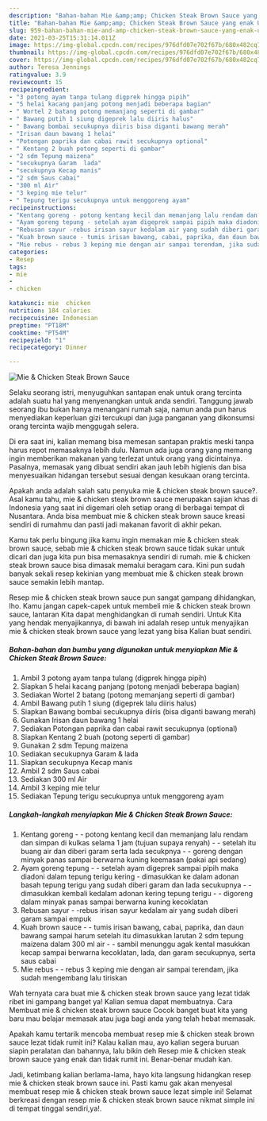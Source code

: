 ```yaml
---
description: "Bahan-bahan Mie &amp;amp; Chicken Steak Brown Sauce yang enak Untuk Jualan"
title: "Bahan-bahan Mie &amp;amp; Chicken Steak Brown Sauce yang enak Untuk Jualan"
slug: 959-bahan-bahan-mie-and-amp-chicken-steak-brown-sauce-yang-enak-untuk-jualan
date: 2021-03-25T15:31:14.011Z
image: https://img-global.cpcdn.com/recipes/976dfd07e702f67b/680x482cq70/mie-chicken-steak-brown-sauce-foto-resep-utama.jpg
thumbnail: https://img-global.cpcdn.com/recipes/976dfd07e702f67b/680x482cq70/mie-chicken-steak-brown-sauce-foto-resep-utama.jpg
cover: https://img-global.cpcdn.com/recipes/976dfd07e702f67b/680x482cq70/mie-chicken-steak-brown-sauce-foto-resep-utama.jpg
author: Teresa Jennings
ratingvalue: 3.9
reviewcount: 15
recipeingredient:
- "3 potong ayam tanpa tulang digprek hingga pipih"
- "5 helai kacang panjang potong menjadi beberapa bagian"
- " Wortel 2 batang potong memanjang seperti di gambar"
- " Bawang putih 1 siung digeprek lalu diiris halus"
- " Bawang bombai secukupnya diiris bisa diganti bawang merah"
- "Irisan daun bawang 1 helai"
- "Potongan paprika dan cabai rawit secukupnya optional"
- " Kentang 2 buah potong seperti di gambar"
- "2 sdm Tepung maizena"
- "secukupnya Garam  lada"
- "secukupnya Kecap manis"
- "2 sdm Saus cabai"
- "300 ml Air"
- "3 keping mie telur"
- " Tepung terigu secukupnya untuk menggoreng ayam"
recipeinstructions:
- "Kentang goreng - potong kentang kecil dan memanjang lalu rendam dan simpan di kulkas selama 1 jam (tujuan supaya renyah) - setelah itu buang air dan diberi garam serta lada secukpnya - goreng dengan minyak panas sampai berwarna kuning keemasan (pakai api sedang)"
- "Ayam goreng tepung - setelah ayam digeprek sampai pipih maka diadoni dalam tepung terigu kering - dimasukkan ke dalam adonan basah tepung terigu yang sudah diberi garam dan lada secukupnya -dimasukkan kembali kedalam adonan kering tepung terigu - digoreng dalam minyak panas sampai berwarna kuning kecoklatan"
- "Rebusan sayur -rebus irisan sayur kedalam air yang sudah diberi garam sampai empuk"
- "Kuah brown sauce - tumis irisan bawang, cabai, paprika, dan daun bawang sampai harum setelah itu dimasukkan larutan 2 sdm tepung maizena dalam 300 ml air - sambil menunggu agak kental masukkan kecap sampai berwarna kecoklatan, lada, dan garam secukupnya, serta saus cabai"
- "Mie rebus - rebus 3 keping mie dengan air sampai terendam, jika sudah mengembang lalu tiriskan"
categories:
- Resep
tags:
- mie
- 
- chicken

katakunci: mie  chicken 
nutrition: 184 calories
recipecuisine: Indonesian
preptime: "PT18M"
cooktime: "PT54M"
recipeyield: "1"
recipecategory: Dinner

---
```



![Mie &amp; Chicken Steak Brown Sauce](https://img-global.cpcdn.com/recipes/976dfd07e702f67b/680x482cq70/mie-chicken-steak-brown-sauce-foto-resep-utama.jpg)

Selaku seorang istri, menyuguhkan santapan enak untuk orang tercinta adalah suatu hal yang menyenangkan untuk anda sendiri. Tanggung jawab seorang ibu bukan hanya menangani rumah saja, namun anda pun harus menyediakan keperluan gizi tercukupi dan juga panganan yang dikonsumsi orang tercinta wajib menggugah selera.

Di era  saat ini, kalian memang bisa memesan santapan praktis meski tanpa harus repot memasaknya lebih dulu. Namun ada juga orang yang memang ingin memberikan makanan yang terlezat untuk orang yang dicintainya. Pasalnya, memasak yang dibuat sendiri akan jauh lebih higienis dan bisa menyesuaikan hidangan tersebut sesuai dengan kesukaan orang tercinta. 



Apakah anda adalah salah satu penyuka mie &amp; chicken steak brown sauce?. Asal kamu tahu, mie &amp; chicken steak brown sauce merupakan sajian khas di Indonesia yang saat ini digemari oleh setiap orang di berbagai tempat di Nusantara. Anda bisa membuat mie &amp; chicken steak brown sauce kreasi sendiri di rumahmu dan pasti jadi makanan favorit di akhir pekan.

Kamu tak perlu bingung jika kamu ingin memakan mie &amp; chicken steak brown sauce, sebab mie &amp; chicken steak brown sauce tidak sukar untuk dicari dan juga kita pun bisa memasaknya sendiri di rumah. mie &amp; chicken steak brown sauce bisa dimasak memalui beragam cara. Kini pun sudah banyak sekali resep kekinian yang membuat mie &amp; chicken steak brown sauce semakin lebih mantap.

Resep mie &amp; chicken steak brown sauce pun sangat gampang dihidangkan, lho. Kamu jangan capek-capek untuk membeli mie &amp; chicken steak brown sauce, lantaran Kita dapat menghidangkan di rumah sendiri. Untuk Kita yang hendak menyajikannya, di bawah ini adalah resep untuk menyajikan mie &amp; chicken steak brown sauce yang lezat yang bisa Kalian buat sendiri.

<!--inarticleads1-->

##### Bahan-bahan dan bumbu yang digunakan untuk menyiapkan Mie &amp; Chicken Steak Brown Sauce:

1. Ambil 3 potong ayam tanpa tulang (digprek hingga pipih)
1. Siapkan 5 helai kacang panjang (potong menjadi beberapa bagian)
1. Sediakan  Wortel 2 batang (potong memanjang seperti di gambar)
1. Ambil  Bawang putih 1 siung (digeprek lalu diiris halus)
1. Siapkan  Bawang bombai secukupnya diiris (bisa diganti bawang merah)
1. Gunakan Irisan daun bawang 1 helai
1. Sediakan Potongan paprika dan cabai rawit secukupnya (optional)
1. Siapkan  Kentang 2 buah (potong seperti di gambar)
1. Gunakan 2 sdm Tepung maizena
1. Sediakan secukupnya Garam &amp; lada
1. Siapkan secukupnya Kecap manis
1. Ambil 2 sdm Saus cabai
1. Sediakan 300 ml Air
1. Ambil 3 keping mie telur
1. Sediakan  Tepung terigu secukupnya untuk menggoreng ayam




<!--inarticleads2-->

##### Langkah-langkah menyiapkan Mie &amp; Chicken Steak Brown Sauce:

1. Kentang goreng - - potong kentang kecil dan memanjang lalu rendam dan simpan di kulkas selama 1 jam (tujuan supaya renyah) - - setelah itu buang air dan diberi garam serta lada secukpnya - - goreng dengan minyak panas sampai berwarna kuning keemasan (pakai api sedang)
1. Ayam goreng tepung - - setelah ayam digeprek sampai pipih maka diadoni dalam tepung terigu kering - dimasukkan ke dalam adonan basah tepung terigu yang sudah diberi garam dan lada secukupnya - -dimasukkan kembali kedalam adonan kering tepung terigu - - digoreng dalam minyak panas sampai berwarna kuning kecoklatan
1. Rebusan sayur - -rebus irisan sayur kedalam air yang sudah diberi garam sampai empuk
1. Kuah brown sauce - - tumis irisan bawang, cabai, paprika, dan daun bawang sampai harum setelah itu dimasukkan larutan 2 sdm tepung maizena dalam 300 ml air - - sambil menunggu agak kental masukkan kecap sampai berwarna kecoklatan, lada, dan garam secukupnya, serta saus cabai
1. Mie rebus - - rebus 3 keping mie dengan air sampai terendam, jika sudah mengembang lalu tiriskan




Wah ternyata cara buat mie &amp; chicken steak brown sauce yang lezat tidak ribet ini gampang banget ya! Kalian semua dapat membuatnya. Cara Membuat mie &amp; chicken steak brown sauce Cocok banget buat kita yang baru mau belajar memasak atau juga bagi anda yang telah hebat memasak.

Apakah kamu tertarik mencoba membuat resep mie &amp; chicken steak brown sauce lezat tidak rumit ini? Kalau kalian mau, ayo kalian segera buruan siapin peralatan dan bahannya, lalu bikin deh Resep mie &amp; chicken steak brown sauce yang enak dan tidak rumit ini. Benar-benar mudah kan. 

Jadi, ketimbang kalian berlama-lama, hayo kita langsung hidangkan resep mie &amp; chicken steak brown sauce ini. Pasti kamu gak akan menyesal membuat resep mie &amp; chicken steak brown sauce lezat simple ini! Selamat berkreasi dengan resep mie &amp; chicken steak brown sauce nikmat simple ini di tempat tinggal sendiri,ya!.

